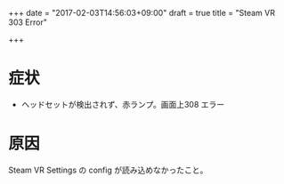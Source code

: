 +++
date = "2017-02-03T14:56:03+09:00"
draft = true
title = "Steam VR 303 Error"

+++
# 症状
* ヘッドセットが検出されず、赤ランプ。画面上308 エラー

# 原因
Steam VR Settings の config が読み込めなかったこと。
